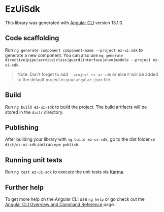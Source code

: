 # EzUiSdk

This library was generated with [Angular CLI](https://github.com/angular/angular-cli) version 13.1.0.

## Code scaffolding

Run `ng generate component component-name --project ez-ui-sdk` to generate a new component. You can also use `ng generate directive|pipe|service|class|guard|interface|enum|module --project ez-ui-sdk`.
> Note: Don't forget to add `--project ez-ui-sdk` or else it will be added to the default project in your `angular.json` file. 

## Build

Run `ng build ez-ui-sdk` to build the project. The build artifacts will be stored in the `dist/` directory.

## Publishing

After building your library with `ng build ez-ui-sdk`, go to the dist folder `cd dist/ez-ui-sdk` and run `npm publish`.

## Running unit tests

Run `ng test ez-ui-sdk` to execute the unit tests via [Karma](https://karma-runner.github.io).

## Further help

To get more help on the Angular CLI use `ng help` or go check out the [Angular CLI Overview and Command Reference](https://angular.io/cli) page.
